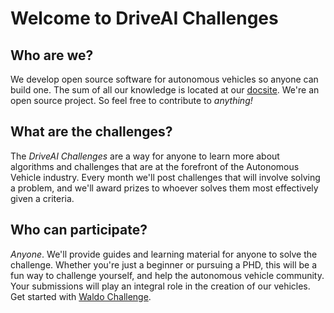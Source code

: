 # Welcome to DriveAI Challenges

## Who are we?

We develop open source software for autonomous vehicles so anyone can build one. The sum of all our knowledge is located at our [docsite](http://docs.driveai.org). We're an open source project. So feel free to contribute to *anything!*

## What are the challenges?

The *DriveAI Challenges* are a way for anyone to learn more about algorithms and challenges that are at the forefront of the Autonomous Vehicle industry. Every month we'll post challenges that will involve solving a problem, and we'll award prizes to whoever solves them  most effectively given a criteria.

## Who can participate?

*Anyone*. We'll provide guides and learning material for anyone to solve the challenge. Whether you're just a beginner or pursuing a PHD, this will be a fun way to challenge yourself, and help the autonomous vehicle community. Your submissions will play an integral role in the creation of our vehicles. Get started with [Waldo Challenge](/waldo).
